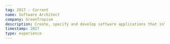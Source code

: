 ```yaml
---
tag: 2017 - Current
name: Software Architect
company: GreenTropism
description: Create, specify and develop software applications that integrate Greentropism IA solutions.
timestamp: 2017
type: experience
---
```


